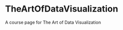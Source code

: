 TheArtOfDataVisualization
=========================

A course page for The Art of Data Visualization

